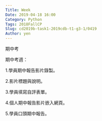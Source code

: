 ```yaml
---
Title: Week
Date: 2019-04-18 16:00
Category: Python
Tags: 2018FallCP
Slug: cd2019b-task1-2019cdb-t1-g3-1/0419
Author: yen
---
```


期中考

<!-- PELICAN_END_SUMMARY -->

期中考週：

1.學員期中報告影片錄製。

2.影片標題與說明。

3.學員填寫自評表單。

4.個人期中報告影片嵌入網頁。

5.學員口頭期中報告。